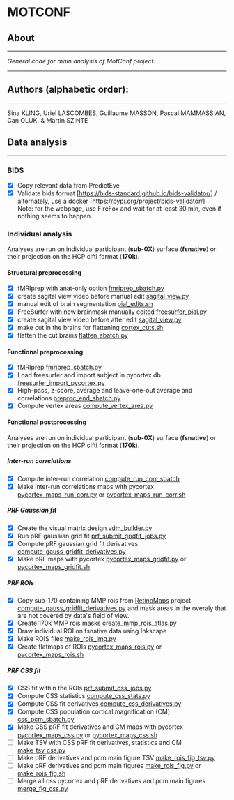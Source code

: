 # MOTCONF

## About
---
*General code for main analysis of MotConf project.</br>*

---
## Authors (alphabetic order): 
---
Sina KLING, Uriel LASCOMBES, Guillaume MASSON, Pascal MAMMASSIAN, Can OLUK, & Martin SZINTE

## Data analysis
---

### BIDS
- [x] Copy relevant data from PredictEye
- [x] Validate bids format [https://bids-standard.github.io/bids-validator/] / alternately, use a docker [https://pypi.org/project/bids-validator/]
    </br>Note: for the webpage, use FireFox and wait for at least 30 min, even if nothing seems to happen.

### Individual analysis
Analyses are run on individual participant (**sub-0X**) surface (**fsnative**) or their projection on the HCP cifti format (**170k**).</br>

#### Structural preprocessing
- [x] fMRIprep with anat-only option [fmriprep_sbatch.py](analysis_code/preproc/functional/fmriprep_sbatch.py)
- [x] create sagital view video before manual edit [sagital_view.py](analysis_code/preproc/anatomical/sagital_view.py)
- [x] manual edit of brain segmentation [pial_edits.sh](analysis_code/preproc/anatomical/pial_edits.sh)
- [x] FreeSurfer with new brainmask manually edited [freesurfer_pial.py](analysis_code/preproc/anatomical/freesurfer_pial.py)
- [x] create sagital view video before after edit [sagital_view.py](analysis_code/preproc/anatomical/sagital_view.py)
- [x] make cut in the brains for flattening [cortex_cuts.sh](analysis_code/preproc/anatomical/cortex_cuts.sh)
- [x] flatten the cut brains [flatten_sbatch.py](analysis_code/preproc/anatomical/flatten_sbatch.py)

#### Functional preprocessing
- [x] fMRIprep [fmriprep_sbatch.py](analysis_code/preproc/functional/fmriprep_sbatch.py)
- [x] Load freesurfer and import subject in pycortex db [freesurfer_import_pycortex.py](analysis_code/preproc/functional/freesurfer_import_pycortex.py)
- [x] High-pass, z-score, average and leave-one-out average and correlations [preproc_end_sbatch.py](analysis_code/preproc/functional/preproc_end_sbatch.py)
- [x] Compute vertex areas [compute_vertex_area.py](analysis_code/preproc/anatomical/compute_vertex_area.py)

#### Functional postprocessing
Analyses are run on individual participant (**sub-0X**) surface (**fsnative**) or their projection on the HCP cifti format (**170k**).</br>

##### Inter-run correlations
- [x] Compute inter-run correlation [compute_run_corr_sbatch](analysis_code/preproc/functional/compute_run_corr_sbatch)
- [x] Make inter-run correlations maps with pycortex [pycortex_maps_run_corr.py](analysis_code/preproc/functional/pycortex_maps_run_corr.py) or [pycortex_maps_run_corr.sh](analysis_code/preproc/functional/pycortex_maps_run_corr.sh)

##### PRF Gaussian fit
- [x] Create the visual matrix design [vdm_builder.py](analysis_code/postproc/prf/it/vdm_builder.py)
- [x] Run pRF gaussian grid fit [prf_submit_gridfit_jobs.py](analysis_code/postproc/prf/fit/prf_submit_gridfit_jobs.py)
- [x] Compute pRF gaussian grid fit derivatives [compute_gauss_gridfit_derivatives.py](analysis_code/postproc/prf/postfit/compute_gauss_gridfit_derivatives.py)
- [x] Make pRF maps with pycortex [pycortex_maps_gridfit.py](analysis_code/postproc/prf/postfit/pycortex_maps_gridfit.py) or [pycortex_maps_gridfit.sh](analysis_code/postproc/prf/postfit/pycortex_maps_gridfit.sh)

##### PRF ROIs
- [x] Copy sub-170 containing MMP rois from [RetinoMaps](https://github.com/mszinte/RetinoMaps) project [compute_gauss_gridfit_derivatives.py](https://github.com/mszinte/RetinoMaps/blob/main/analysis_code/atlas/create_170k_mmp_rois_mask.ipynb) and mask areas in the overaly that are not covered by data's field of view.
- [x] Create 170k MMP rois masks [create_mmp_rois_atlas.py](analysis_code/atlas/create_mmp_rois_atlas.py)
- [x] Draw individual ROI on fsnative data using Inkscape
- [x] Make ROIS files [make_rois_img.py](analysis_code/postproc/prf/postfit/make_rois_img.py)
- [x] Create flatmaps of ROIs [pycortex_maps_rois.py](analysis_code/postproc/prf/postfit/pycortex_maps_rois.py) or [pycortex_maps_rois.sh](analysis_code/postproc/prf/postfit/pycortex_maps_rois.sh)

##### PRF CSS fit
- [x] CSS fit within the ROIs [prf_submit_css_jobs.py](analysis_code/postproc/prf/fit/prf_submit_css_jobs.py)
- [x] Compute CSS statistics [compute_css_stats.py](analysis_code/postproc/prf/postfit/compute_css_stats.py)
- [x] Compute CSS fit derivatives [compute_css_derivatives.py](analysis_code/postproc/prf/postfit/compute_css_derivatives.py)
- [x] Compute CSS population cortical magnification (CM) [css_pcm_sbatch.py](analysis_code/postproc/prf/postfit/css_pcm_sbatch.py)
- [x] Make CSS pRF fit derivatives and CM maps with pycortex [pycortex_maps_css.py](analysis_code/postproc/prf/postfit/pycortex_maps_css.py) or [pycortex_maps_css.sh](analysis_code/postproc/prf/postfit/pycortex_maps_css.sh)
- [ ] Make TSV with CSS pRF fit derivatives, statistics and CM [make_tsv_css.py](analysis_code/postproc/prf/postfit/make_tsv_css.py)
- [ ] Make pRF derivatives and pcm main figure TSV [make_rois_fig_tsv.py](analysis_code/postproc/prf/postfit/make_rois_fig_tsv.py)
- [ ] Make pRF derivatives and pcm main figures [make_rois_fig.py](analysis_code/postproc/prf/postfit/make_rois_fig.py) or [make_rois_fig.sh](analysis_code/postproc/prf/postfit/make_rois_fig.sh)
- [ ] Merge all css pycortex and pRF derivatives and pcm main figures [merge_fig_css.py](analysis_code/postproc/prf/postfit/merge_fig_css.py)
